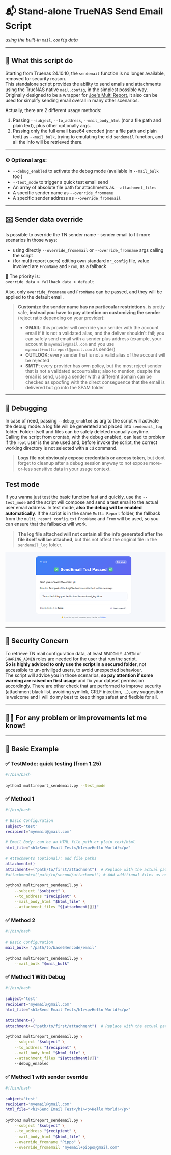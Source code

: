 # 📬 Stand-alone TrueNAS Send Email Script  
*using the built-in `mail.config` data*

---

## 📌 What this script do

Starting from Truenas 24.10.10, the `sendemail` function is no longer available, removed for security reason.  
This standalone script provides the ability to send emails and attachments using the TrueNAS native `mail.config`, in the simplest possible way.  
Originally designed to be a wrapper for [Joe's Multi Report](https://github.com/JoeSchmuck/Multi-Report), it also can be used for simplify sending email overall in many other scenarios.  
  
Actually, there are 2 different usage methods:

1. Passing `--subject`, `--to_address`, `--mail_body_html` (nor a file path and plain text), plus other optionally args.
2. Passing only the full email base64 encoded (nor a file path and plain text) as `--mail_bulk`, trying to emulating the old `sendemail` function, and all the info will be retrieved there.

---

### ⚙️ Optional args:

- `--debug_enabled` to activate the debug mode (available in `--mail_bulk` too )
- `--test_mode` to trigger a quick test email send
- An array of absolute file path for attachments as `--attachment_files`  
- A specific sender name as `--override_fromname`  
- A specific sender address as `--override_fromemail`

---

## ✉️ Sender data override

Is possible to override the TN sender name - sender email to fit more scenarios in those ways:

- using directly `--override_fromemail` or `--override_fromname` args calling the script
- (for multi report users) editing own standard `mr_config` file, value involved are `FromName` and `From`, as a fallback  

📌 The priority is:  
`override data > fallback data > default`  

Also, only `override_fromname` and `FromName` can be passed, and they will be applied to the default email.
 
> **Customize the sender name has no particoular restrictions**, is pretty safe, **instead you have to pay attention on customizing the sender** (reject ratio depending on your provider):
> - **GMAIL**:  this provider will override your sender with the account email if it is not a validated alias, and the deliver shouldn't fail; you can safely send email with a sender plus address (example, your account is `myemail@gmail.com` and you use `myemail+multireport@gmail.com` as sender)
> - **OUTLOOK**: every sender that is not a valid alias of the account will be rejected
> - **SMTP**: every provider has own policy, but the most reject sender that is not a validated account/alias; also to mention, despite the email is send, using a sender with a different domain can be checked as spoofing with the direct conseguence that the email is delivered but go into the SPAM folder

---

## 🐞 Debugging

In case of need, passing `--debug_enabled` as arg to the script will activate the debug mode: a log file will be generated and placed into `sendemail_log` folder. 
Folder itself and files can be safely deleted manually anytime.  
Calling the script from crontab, with the debug enabled, can lead to problem if the `root` user is the one used and, before invoke the script, the correct working directory is not selected with a `cd` command.

> **Logs file not obviously expose credentials or access token**, but dont forget to cleanup after a debug session anyway to not expose more-or-less sensitive data in your usage context.

## Test mode
If you wanna just test the basic function fast and quickly, use the `--test_mode` and the script will compose and send a test email to the actual user email address. In test mode, **also the debug will be enabled automatically**.
If the script is in the same `Multi Report` folder, the fallback from the `multi_report_config.txt` `FromName` and `From` will be used, so you can ensure that the fallbacks will work.

> **The log file attached will not contain all the info generated after the file itself will be attached**, but this not affect the original file in the `sendemail_log` folder. 

![Screenshot](https://raw.githubusercontent.com/oxyde1989/standalone-tn-send-email/main/assets/test_email.png)

---

## 🔐 Security Concern

To retrieve TN mail configuration data, at least `READONLY_ADMIN` or `SHARING_ADMIN` roles are needed for the user that run the script.  
**So is highly adviced to only use the script in a secured folder**, not accessible to un-priviliged users, to avoid unexpected behaviour.  
The script will advice you in those scenarios, **so pay attention if some warning are raised on first usage** and fix your dataset permission accordingly.
There are other check that are performed to improve security (attachment black list, avoiding symlink, CRLF injection, ...), any suggestion is welcome and i will do my best to keep things safest and flexible for all.


---

## 🙋‍♂️ For any problem or improvements let me know!

---

## 📘 Basic Example

### ✅ TestMode: quick testing (from 1.25)

```bash
#!/bin/bash

python3 multireport_sendemail.py --test_mode
```

### ✅ Method 1

```bash
#!/bin/bash

# Basic Configuration
subject='test' 
recipient='myemail@gmail.com'

# Email Body: can be an HTML file path or plain text/html
html_file="<h1>Send Email Test</h1><p>Hello World!</p>"

# Attachments (optional): add file paths
attachment=() 
attachment+=("path/to/first/attachment")  # Replace with the actual path
#attachment+=("path/to/second/attachment") # Add additional files as needed

python3 multireport_sendemail.py \
    --subject "$subject" \
    --to_address "$recipient" \
    --mail_body_html "$html_file" \
    --attachment_files "${attachment[@]}"

```
### ✅ Method 2
```bash
#!/bin/bash

# Basic Configuration
mail_bulk= '/path/to/base64encode/email'

python3 multireport_sendemail.py \
    --mail_bulk "$mail_bulk"

```

### ✅ Method 1 With Debug

```bash
#!/bin/bash

subject='test' 
recipient='myemail@gmail.com'
html_file="<h1>Send Email Test</h1><p>Hello World!</p>"

attachment=() 
attachment+=("path/to/first/attachment")  # Replace with the actual path

python3 multireport_sendemail.py \
    --subject "$subject" \
    --to_address "$recipient" \
    --mail_body_html "$html_file" \
    --attachment_files "${attachment[@]}"
    --debug_enabled
```
### ✅ Method 1 with sender override

```bash
#!/bin/bash

subject='test' 
recipient='myemail@gmail.com'
html_file="<h1>Send Email Test</h1><p>Hello World!</p>"

python3 multireport_sendemail.py \
    --subject "$subject" \
    --to_address "$recipient" \
    --mail_body_html "$html_file" \
    --override_fromname "Pippo" \
    --override_fromemail "myemail+pippo@gmail.com"

```
